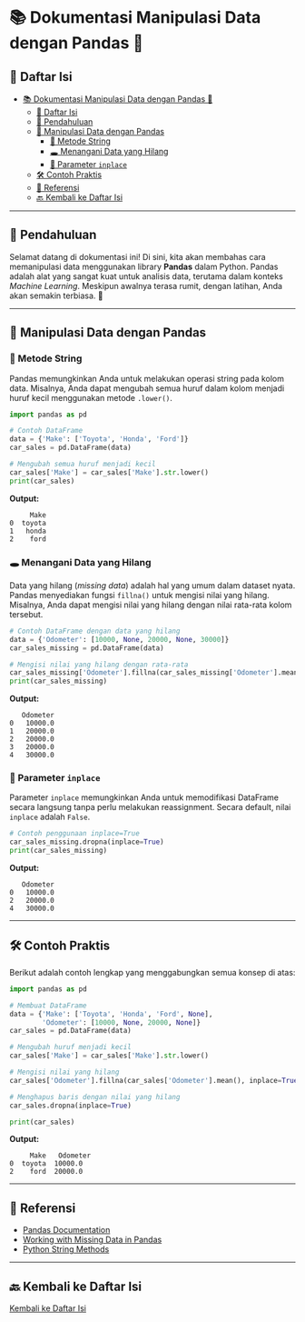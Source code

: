 
# 📚 Dokumentasi Manipulasi Data dengan Pandas 🐼

## 📑 Daftar Isi
- [📚 Dokumentasi Manipulasi Data dengan Pandas 🐼](#-dokumentasi-manipulasi-data-dengan-pandas-)
  - [📑 Daftar Isi](#-daftar-isi)
  - [🌟 Pendahuluan](#-pendahuluan)
  - [🐼 Manipulasi Data dengan Pandas](#-manipulasi-data-dengan-pandas)
    - [📝 Metode String](#-metode-string)
    - [🕳️ Menangani Data yang Hilang](#️-menangani-data-yang-hilang)
    - [🔄 Parameter `inplace`](#-parameter-inplace)
  - [🛠️ Contoh Praktis](#️-contoh-praktis)
  - [📖 Referensi](#-referensi)
  - [🔙 Kembali ke Daftar Isi](#-kembali-ke-daftar-isi)

---

## 🌟 Pendahuluan

Selamat datang di dokumentasi ini! Di sini, kita akan membahas cara memanipulasi data menggunakan library **Pandas** dalam Python. Pandas adalah alat yang sangat kuat untuk analisis data, terutama dalam konteks *Machine Learning*. Meskipun awalnya terasa rumit, dengan latihan, Anda akan semakin terbiasa. 🚀

---

## 🐼 Manipulasi Data dengan Pandas

### 📝 Metode String

Pandas memungkinkan Anda untuk melakukan operasi string pada kolom data. Misalnya, Anda dapat mengubah semua huruf dalam kolom menjadi huruf kecil menggunakan metode `.lower()`.

```python
import pandas as pd

# Contoh DataFrame
data = {'Make': ['Toyota', 'Honda', 'Ford']}
car_sales = pd.DataFrame(data)

# Mengubah semua huruf menjadi kecil
car_sales['Make'] = car_sales['Make'].str.lower()
print(car_sales)
```

**Output:**
```
     Make
0  toyota
1   honda
2    ford
```

### 🕳️ Menangani Data yang Hilang

Data yang hilang (*missing data*) adalah hal yang umum dalam dataset nyata. Pandas menyediakan fungsi `fillna()` untuk mengisi nilai yang hilang. Misalnya, Anda dapat mengisi nilai yang hilang dengan nilai rata-rata kolom tersebut.

```python
# Contoh DataFrame dengan data yang hilang
data = {'Odometer': [10000, None, 20000, None, 30000]}
car_sales_missing = pd.DataFrame(data)

# Mengisi nilai yang hilang dengan rata-rata
car_sales_missing['Odometer'].fillna(car_sales_missing['Odometer'].mean(), inplace=True)
print(car_sales_missing)
```

**Output:**
```
   Odometer
0   10000.0
1   20000.0
2   20000.0
3   20000.0
4   30000.0
```

### 🔄 Parameter `inplace`

Parameter `inplace` memungkinkan Anda untuk memodifikasi DataFrame secara langsung tanpa perlu melakukan reassignment. Secara default, nilai `inplace` adalah `False`.

```python
# Contoh penggunaan inplace=True
car_sales_missing.dropna(inplace=True)
print(car_sales_missing)
```

**Output:**
```
   Odometer
0   10000.0
2   20000.0
4   30000.0
```

---

## 🛠️ Contoh Praktis

Berikut adalah contoh lengkap yang menggabungkan semua konsep di atas:

```python
import pandas as pd

# Membuat DataFrame
data = {'Make': ['Toyota', 'Honda', 'Ford', None],
        'Odometer': [10000, None, 20000, None]}
car_sales = pd.DataFrame(data)

# Mengubah huruf menjadi kecil
car_sales['Make'] = car_sales['Make'].str.lower()

# Mengisi nilai yang hilang
car_sales['Odometer'].fillna(car_sales['Odometer'].mean(), inplace=True)

# Menghapus baris dengan nilai yang hilang
car_sales.dropna(inplace=True)

print(car_sales)
```

**Output:**
```
     Make   Odometer
0  toyota  10000.0
2    ford  20000.0
```

---

## 📖 Referensi

- [Pandas Documentation](https://pandas.pydata.org/pandas-docs/stable/)
- [Working with Missing Data in Pandas](https://pandas.pydata.org/pandas-docs/stable/user_guide/missing_data.html)
- [Python String Methods](https://docs.python.org/3/library/stdtypes.html#string-methods)

---

## 🔙 Kembali ke Daftar Isi

[Kembali ke Daftar Isi](#-daftar-isi)

